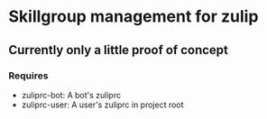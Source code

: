 # Skillgroup management for zulip

## Currently only a little proof of concept

### Requires
- zuliprc-bot: A bot's zuliprc
- zuliprc-user: A user's zuliprc
in project root

